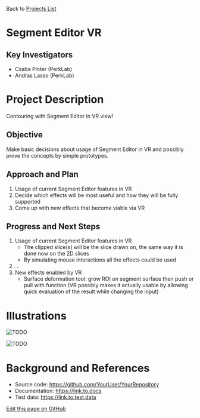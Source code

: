 Back to [Projects List](../../README.md#ProjectsList)

# Segment Editor VR

## Key Investigators

- Csaba Pinter (PerkLab)
- Andras Lasso (PerkLab)

# Project Description

Contouring with Segment Editor in VR view!

## Objective

Make basic decisions about usage of Segment Editor in VR and possibly prove the concepts by simple prototypes.

## Approach and Plan

1. Usage of current Segment Editor features in VR
2. Decide which effects will be most useful and how they will be fully supported
3. Come up with new effects that become viable via VR

## Progress and Next Steps

1. Usage of current Segment Editor features in VR
    * The clipped slice(s) will be the slice drawn on, the same way it is done now on the 2D slices
    * By simulating mouse interactions all the effects could be used
2. ...
3. New effects enabled by VR
    * Surface deformation tool: grow ROI on segment surface then push or pull with function (VR possibly makes it actually usable by allowing quick evaluation of the result while changing the input)

# Illustrations

<!--Add pictures and links to videos that demonstrate what has been accomplished.-->

![TODO](Example2.jpg)

![TODO](Example2.jpg)

# Background and References

<!--Use this space for information that may help people better understand your project, like links to papers, source code, or data.-->

- Source code: https://github.com/YourUser/YourRepository
- Documentation: https://link.to.docs
- Test data: https://link.to.test.data

<!--Link for editing page when displayed in GitHub pages-->
<a href="{{site.github.repository_url}}/edit/master/{{page.path}}">Edit this page on GitHub</a>
